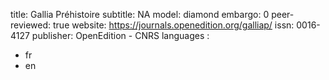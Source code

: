 title: Gallia Préhistoire
subtitle: NA
model: diamond
embargo: 0
peer-reviewed: true
website: https://journals.openedition.org/galliap/
issn: 0016-4127
publisher: OpenEdition - CNRS
languages : 
-  fr
-  en
